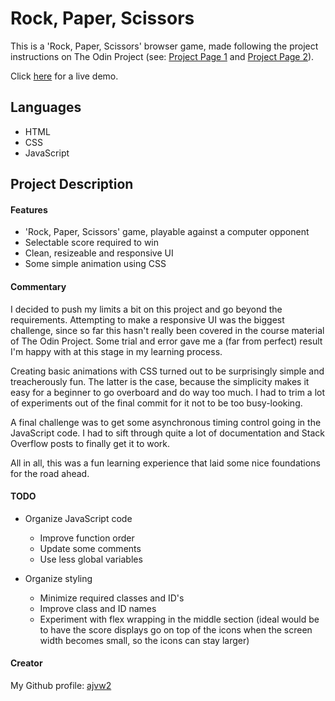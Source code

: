 # Rock, Paper, Scissors

This is a 'Rock, Paper, Scissors' browser game, made following the project instructions on The Odin Project (see: [Project Page 1](https://www.theodinproject.com/lessons/foundations-rock-paper-scissors) and [Project Page 2](https://www.theodinproject.com/lessons/foundations-revisiting-rock-paper-scissors)). <br>

Click [here](https://ajvw2.github.io/odin-rock-paper-scissors/) for a live demo. <br>

## Languages

- HTML
- CSS
- JavaScript

## Project Description

#### Features

- 'Rock, Paper, Scissors' game, playable against a computer opponent
- Selectable score required to win
- Clean, resizeable and responsive UI
- Some simple animation using CSS

#### Commentary

I decided to push my limits a bit on this project and go beyond the requirements. Attempting to make a responsive UI was the biggest challenge, since so far this hasn't really been covered in the course material of The Odin Project. Some trial and error gave me a (far from perfect) result I'm happy with at this stage in my learning process. <br>

Creating basic animations with CSS turned out to be surprisingly simple and treacherously fun. The latter is the case, because the simplicity makes it easy for a
beginner to go overboard and do way too much. I had to trim a lot of experiments out of the final commit for it not to be too busy-looking. <br>

A final challenge was to get some asynchronous timing control going in the JavaScript code. I had to sift through quite a lot of documentation and Stack Overflow posts to finally get it to work. <br>

All in all, this was a fun learning experience that laid some nice foundations for the road ahead. <br>

#### TODO

- Organize JavaScript code
    - Improve function order
    - Update some comments
    - Use less global variables

- Organize styling
    - Minimize required classes and ID's
    - Improve class and ID names
    - Experiment with flex wrapping in the middle section (ideal would be to have the score displays go on top of the icons when the screen width becomes small, so the icons can stay larger)


#### Creator

My Github profile: [ajvw2](https://github.com/ajvw2)




